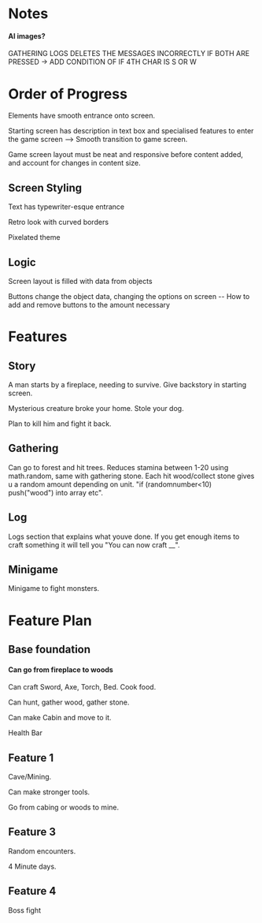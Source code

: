 # Notes

#### AI images?

GATHERING LOGS DELETES THE MESSAGES INCORRECTLY IF BOTH ARE PRESSED -> ADD CONDITION OF IF 4TH CHAR IS S OR W

# Order of Progress

Elements have smooth entrance onto screen.

Starting screen has description in text box and specialised features to enter the game screen --> Smooth transition to game screen.

Game screen layout must be neat and responsive before content added, and account for changes in content size.

## Screen Styling 

Text has typewriter-esque entrance

Retro look with curved borders

Pixelated theme

## Logic

Screen layout is filled with data from objects

Buttons change the object data, changing the options on screen
-- How to add and remove buttons to the amount necessary

# Features

## Story

A man starts by a fireplace, needing to survive. Give backstory in starting screen.

Mysterious creature broke your home. Stole your dog.

Plan to kill him and fight it back.

## Gathering

Can go to forest and hit trees. Reduces stamina between 1-20 using math.random, same with gathering stone. Each hit wood/collect stone gives u a random amount depending on unit. "if (randomnumber<10) push("wood") into array etc".

## Log

Logs section that explains what youve done. If you get enough items to craft something it will tell you "You can now craft __".

## Minigame 

Minigame to fight monsters.

# Feature Plan

## Base foundation

#### Can go from fireplace to woods 

Can craft Sword, Axe, Torch, Bed. Cook food.

Can hunt, gather wood, gather stone.

Can make Cabin and move to it.

Health Bar

## Feature 1

Cave/Mining.

Can make stronger tools.

Go from cabing or woods to mine.

## Feature 3

Random encounters.

4 Minute days.

## Feature 4

Boss fight